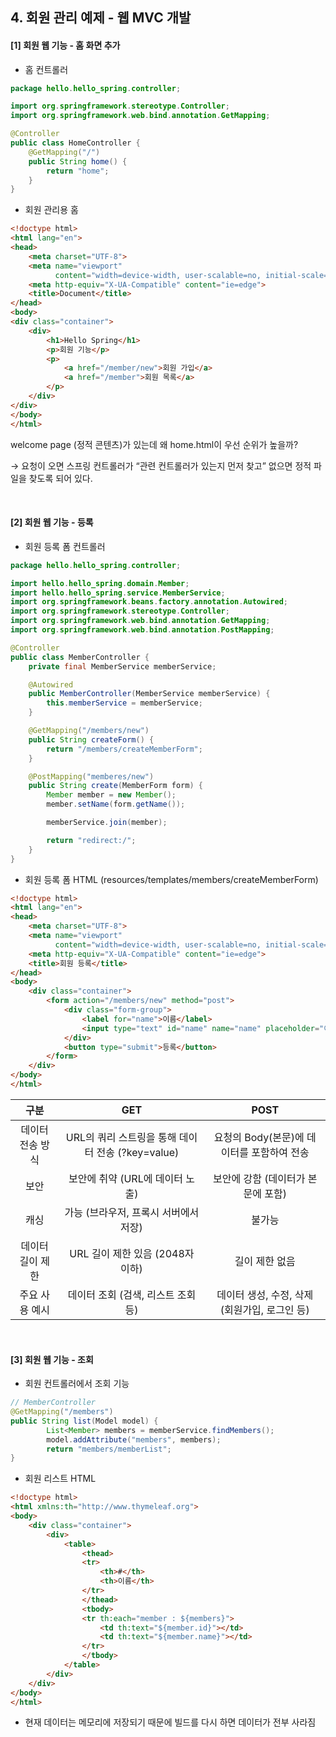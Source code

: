 ## 4. 회원 관리 예제 - 웹 MVC 개발

#### [1] 회원 웹 기능 - 홈 화면 추가

* 홈 컨트롤러

```java
package hello.hello_spring.controller;

import org.springframework.stereotype.Controller;
import org.springframework.web.bind.annotation.GetMapping;

@Controller
public class HomeController {
    @GetMapping("/")
    public String home() {
        return "home";
    }
}
```

* 회원 관리용 홈

```html
<!doctype html>
<html lang="en">
<head>
    <meta charset="UTF-8">
    <meta name="viewport"
          content="width=device-width, user-scalable=no, initial-scale=1.0, maximum-scale=1.0, minimum-scale=1.0">
    <meta http-equiv="X-UA-Compatible" content="ie=edge">
    <title>Document</title>
</head>
<body>
<div class="container">
    <div>
        <h1>Hello Spring</h1>
        <p>회원 기능</p>
        <p>
            <a href="/member/new">회원 가입</a>
            <a href="/member">회원 목록</a>
        </p>
    </div>
</div>
</body>
</html>
```


welcome page (정적 콘텐츠)가 있는데 왜 home.html이 우선 순위가 높을까?

→ 요청이 오면 스프링 컨트롤러가 “관련 컨트롤러가 있는지 먼저 찾고” 없으면 정적 파일을 찾도록 되어 있다.

<br/>

#### [2] 회원 웹 기능 - 등록

* 회원 등록 폼 컨트롤러
```java
package hello.hello_spring.controller;

import hello.hello_spring.domain.Member;
import hello.hello_spring.service.MemberService;
import org.springframework.beans.factory.annotation.Autowired;
import org.springframework.stereotype.Controller;
import org.springframework.web.bind.annotation.GetMapping;
import org.springframework.web.bind.annotation.PostMapping;

@Controller
public class MemberController {
    private final MemberService memberService;

    @Autowired
    public MemberController(MemberService memberService) {
        this.memberService = memberService;
    }

    @GetMapping("/members/new")
    public String createForm() {
        return "/members/createMemberForm";
    }

    @PostMapping("memberes/new")
    public String create(MemberForm form) {
        Member member = new Member();
        member.setName(form.getName());

        memberService.join(member);

        return "redirect:/";
    }
}
```

* 회원 등록 폼 HTML (resources/templates/members/createMemberForm)
```html
<!doctype html>
<html lang="en">
<head>
    <meta charset="UTF-8">
    <meta name="viewport"
          content="width=device-width, user-scalable=no, initial-scale=1.0, maximum-scale=1.0, minimum-scale=1.0">
    <meta http-equiv="X-UA-Compatible" content="ie=edge">
    <title>회원 등록</title>
</head>
<body>
    <div class="container">
        <form action="/members/new" method="post">
            <div class="form-group">
                <label for="name">이름</label>
                <input type="text" id="name" name="name" placeholder="이름을 입력하세요.">
            </div>
            <button type="submit">등록</button>
        </form>
    </div>
</body>
</html>
```

|     구분     |                 GET                  |             POST              |
|:----------:|:------------------------------------:|:-----------------------------:|
| 데이터 전송 방식  | URL의 쿼리 스트링을 통해 데이터 전송 (?key=value)  |  요청의 Body(본문)에 데이터를 포함하여 전송   |
|     보안     |         보안에 취약 (URL에 데이터 노출)         |     보안에 강함 (데이터가 본문에 포함)      |
|     캐싱     |        가능 (브라우저, 프록시 서버에서 저장)        |              불가능              |
| 데이터 길이 제한  |       URL 길이 제한 있음 (2048자 이하)        |           길이 제한 없음            |
|  주요 사용 예시  |        데이터 조회 (검색, 리스트 조회 등)         | 데이터 생성, 수정, 삭제 (회원가입, 로그인 등)  |

<br/>

#### [3] 회원 웹 기능 - 조회

- 회원 컨트롤러에서 조회 기능

```java
// MemberController
@GetMapping("/members")
public String list(Model model) {
		List<Member> members = memberService.findMembers();
		model.addAttribute("members", members);
		return "members/memberList";
}
```

- 회원 리스트 HTML

```html
<!doctype html>
<html xmlns:th="http://www.thymeleaf.org">
<body>
    <div class="container">
        <div>
            <table>
                <thead>
                <tr>
                    <th>#</th>
                    <th>이름</th>
                </tr>
                </thead>
                <tbody>
                <tr th:each="member : ${members}">
                    <td th:text="${member.id}"></td>
                    <td th:text="${member.name}"></td>
                </tr>
                </tbody>
            </table>
        </div>
    </div>
</body>
</html>
```

- 현재 데이터는 메모리에 저장되기 때문에 빌드를 다시 하면 데이터가 전부 사라짐